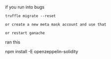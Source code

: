 if you run into bugs
	
	truffle migrate --reset

	or create a new meta mask account and use that

	or restart ganache

ran this

npm install -E openzeppelin-solidity


